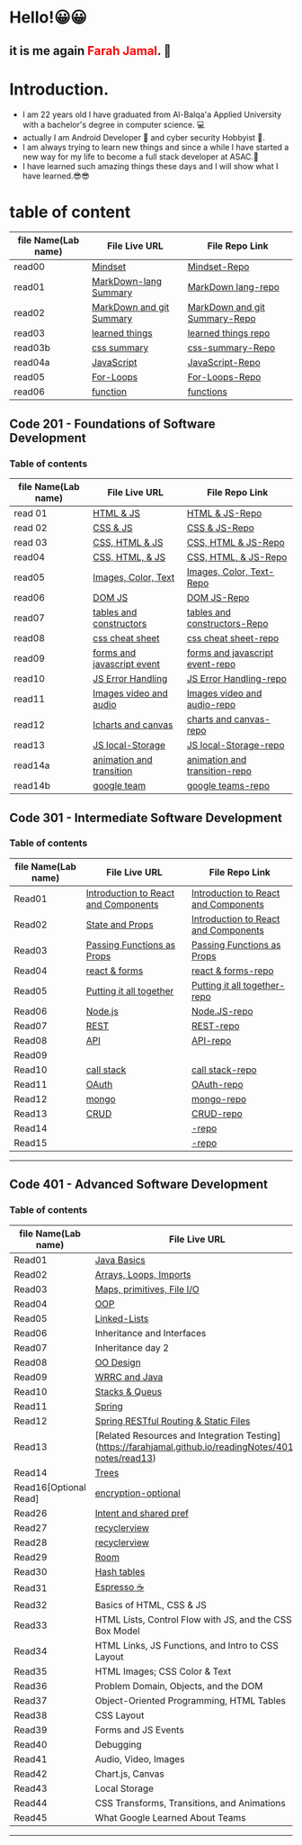 # Hello!😀😀
## it is me again <span style="color:red;">Farah Jamal</span>. 💁
# Introduction.

* I am 22 years old I have graduated from Al-Balqa'a Applied University with a bachelor's degree  in computer science. 💻
* actually I am Android Developer 📱 and cyber security Hobbyist 🔐.
* I am always trying to learn new things and since a while I have started a new way for my life to become a full stack developer at ASAC.🙌
* I have learned such amazing things these days and I will show what I have learned.😎😎


# table of content

| file Name(Lab name) | File Live URL | File Repo Link|
| ------| -----------|--------|
|read00 | [Mindset](http://patatatech.me/Second_Task/)|[Mindset-Repo](https://github.com/FarahJamal/Second_Task/edit/main/README.md)|
|read01  |[MarkDown-lang Summary](http://patatatech.me/reading-notes/)|[MarkDown lang-repo](https://github.com/FarahJamal/reading-notes)|
|read02 |[MarkDown and git  Summary](http://patatatech.me/ThirdTask/)|[MarkDown and git  Summary-Repo](https://github.com/FarahJamal/ThirdTask)|
|read03  |[learned things](http://patatatech.me/readingNotes102/TodayLesson)|[learned things repo](https://github.com/FarahJamal/readingNotes102/blob/main/TodayLesson.md)|
|read03b  |[css summary](http://patatatech.me/readingNotes102/CSS)|[css-summary-Repo](https://github.com/FarahJamal/readingNotes102/blob/main/CSS.md)
|read04a|[JavaScript](http://patatatech.me/readingNotes102/read04a)|[JavaScript-Repo](https://github.com/FarahJamal/readingNotes102)|
|read05|[For-Loops](http://patatatech.me/readingNotes102/read05)|[For-Loops-Repo](https://github.com/FarahJamal/readingNotes102)|
|read06|[function](http://patatatech.me/readingNotes102/read06)|[functions](https://github.com/FarahJamal/readingNotes102/blob/main/read06.md)|


## Code 201 - Foundations of Software Development


### Table of contents

file Name(Lab name) | File Live URL | File Repo Link|
|------| -----------|--------|
|read 01|[HTML & JS](http://patatatech.me/readingNotes201/read01)|[HTML & JS-Repo](https://github.com/FarahJamal/readingNotes201/blob/main/read01.md)|
|read 02|[CSS & JS](http://patatatech.me/readingNotes201/read02)|[CSS & JS-Repo](https://github.com/FarahJamal/readingNotes201/blob/main/read02.md)|
|read 03|[CSS, HTML & JS](http://patatatech.me/readingNotes201/read03)|[CSS, HTML & JS-Repo](https://github.com/FarahJamal/readingNotes201/blob/main/read03.md)|
|read04|[CSS, HTML, & JS](http://patatatech.me/readingNotes201/read04)|[CSS, HTML, & JS-Repo](https://github.com/FarahJamal/readingNotes201/blob/main/read04.md)|
|read05|[Images, Color, Text](http://patatatech.me/readingNotes201/read05)|[Images, Color, Text-Repo](https://github.com/FarahJamal/readingNotes201/blob/main/read05.md)|
|read06|[DOM JS](http://patatatech.me/readingNotes201/read06)|[DOM JS-Repo](https://github.com/FarahJamal/readingNotes201/blob/main/read06.md)|
|read07|[tables and constructors](http://patatatech.me/readingNotes201/read07)|[tables and constructors-Repo](https://github.com/FarahJamal/readingNotes201/blob/main/read07.md)|
|read08|[css cheat sheet](http://patatatech.me/readingNotes201/read08)|[css cheat sheet-repo](https://github.com/FarahJamal/readingNotes201/blob/main/read08.md)|
|read09|[forms and javascript event](http://patatatech.me/readingNotes201/read09)|[forms and javascript event-repo](https://github.com/FarahJamal/readingNotes201/blob/main/read10.md)|
|read10|[JS Error Handling](http://patatatech.me/readingNotes201/read09)|[JS Error Handling-repo](https://github.com/FarahJamal/readingNotes201/blob/main/read10.md)|
|read11|[Images video and audio](http://patatatech.me/readingNotes201/read11)|[Images video and audio-repo](https://github.com/FarahJamal/readingNotes201/blob/main/read11.md)|
|read12|[Icharts and canvas](http://patatatech.me/readingNotes201/read12)|[charts and canvas-repo](https://github.com/FarahJamal/readingNotes201/blob/main/read12.md)|
|read13|[JS local-Storage](http://patatatech.me/readingNotes201/read13)|[JS local-Storage-repo](https://github.com/FarahJamal/readingNotes201/blob/main/read13.md)|
|read14a|[animation and transition](http://patatatech.me/readingNotes201/read14a)|[animation and transition-repo](https://github.com/FarahJamal/readingNotes201/blob/main/read14a.md)|
|read14b|[google team](http://patatatech.me/readingNotes201/read14b)|[google teams-repo](https://github.com/FarahJamal/readingNotes201/blob/main/read14b.md)|

## Code 301 - Intermediate Software Development

### Table of contents

file Name(Lab name) | File Live URL | File Repo Link|
| ------| -----------|--------|
|Read01  | [Introduction to React and Components](https://farahjamal.github.io/readingNotes/read01)|[Introduction to React and Components](https://github.com/FarahJamal/readingNotes/blob/main/read01.md)|
|  Read02  |[State and Props](https://farahjamal.github.io/readingNotes/read02)|[Introduction to React and Components](https://github.com/FarahJamal/readingNotes/blob/main/read02.md)|
|  Read03  |[Passing Functions as Props](https://farahjamal.github.io/readingNotes/read03) |[Passing Functions as Props](https://github.com/FarahJamal/readingNotes/blob/main/read03.md)|
|  Read04  |[react & forms](https://farahjamal.github.io/readingNotes/read04)  |[react & forms-repo](https://github.com/FarahJamal/readingNotes/blob/main/read01.md)|
|  Read05|[Putting it all together](https://farahjamal.github.io/readingNotes/read05)|[Putting it all together-repo](https://github.com/FarahJamal/readingNotes/blob/main/read05.md)|
|  Read06|[Node.js](https://farahjamal.github.io/readingNotes/read06)   |[Node.JS-repo](https://github.com/FarahJamal/readingNotes/blob/main/read07.md)|
|  Read07|[REST](https://farahjamal.github.io/readingNotes/read07)   |[REST-repo](https://github.com/FarahJamal/readingNotes/blob/main/read07.md)|
|  Read08| [API](https://farahjamal.github.io/readingNotes/read08)   |[API-repo](https://github.com/FarahJamal/readingNotes/blob/main/read08.md)|
|  Read09                                    |   ||
|  Read10| [call stack](https://farahjamal.github.io/readingNotes/read10)   |[call stack-repo](https://github.com/FarahJamal/readingNotes/blob/main/read10.md)|
|  Read11 |[OAuth](https://farahjamal.github.io/readingNotes/read11)   |[OAuth-repo](https://github.com/FarahJamal/readingNotes/blob/main/read11.md)|
|  Read12|[mongo](https://farahjamal.github.io/readingNotes/read12)   |[mongo-repo](https://github.com/FarahJamal/readingNotes/blob/main/read12.md)|
|  Read13| [CRUD](https://farahjamal.github.io/readingNotes/read13)|[CRUD-repo](https://github.com/FarahJamal/readingNotes/blob/main/read13.md)|
|  Read14| [](https://farahjamal.github.io/readingNotes/read14)  |[-repo](https://github.com/FarahJamal/readingNotes/blob/main/read14.md)|
|  Read15 |  [](https://farahjamal.github.io/readingNotes/read15) |[-repo](https://github.com/FarahJamal/readingNotes/blob/main/read15.md)|


-----

## Code 401 - Advanced Software Development

### Table of contents

file Name(Lab name) | File Live URL | File Repo Link|
| ------| -----------|--------|
|  Read01  |                     [Java Basics](https://farahjamal.github.io/readingNotes/401-notes/read01)     | [Java Basics-repo](https://github.com/FarahJamal/readingNotes/blob/main/401-notes/read01.md)    |
|  Read02  | [Arrays, Loops, Imports](https://farahjamal.github.io/readingNotes/401-notes/read02)                                |[Arrays, Loops, Imports](https://github.com/FarahJamal/readingNotes/blob/main/401-notes/read02.md)    |
|  Read03  |  [Maps, primitives, File I/O](https://farahjamal.github.io/readingNotes/401-notes/read03) | [ Maps, primitives, File I/O-repo ](https://github.com/FarahJamal/readingNotes/blob/main/401-notes/read03.md)  |
|  Read04  | [OOP](https://farahjamal.github.io/readingNotes/401-notes/read04)       |   [OOP-repo ](https://github.com/FarahJamal/readingNotes/blob/main/401-notes/read04.md)|
|  Read05  |          [Linked-Lists](https://farahjamal.github.io/readingNotes/401-notes/read05)                  |  [Linked-Lists-repo ](https://github.com/FarahJamal/readingNotes/blob/main/401-notes/read05.md)  |
|  Read06  |  Inheritance and Interfaces                   |   |
|  Read07  |  Inheritance day 2|   |
|  Read08  | [OO Design](https://farahjamal.github.io/readingNotes/401-notes/read08)                  |  [OO Design-repo ](https://github.com/FarahJamal/readingNotes/blob/main/401-notes/read08.md)  |
|  Read09  | [WRRC and Java](https://farahjamal.github.io/readingNotes/401-notes/read09)                                     |[WRRC an Java -repo](https://github.com/FarahJamal/readingNotes/blob/main/401-notes/read09.md)   |
|  Read10  |   [Stacks & Queus](https://farahjamal.github.io/readingNotes/401-notes/read10)                                     |[Stacks & Queus -repo](https://github.com/FarahJamal/readingNotes/blob/main/401-notes/read10.md)   |
|  Read11  |    [Spring](https://farahjamal.github.io/readingNotes/401-notes/read11)                                     |[Spring](https://github.com/FarahJamal/readingNotes/blob/main/401-notes/read11.md)  |
|  Read12  |[Spring RESTful Routing & Static Files](https://farahjamal.github.io/readingNotes/401-notes/read12)                                   | [Spring RESTful Routing & Static Files](https://github.com/FarahJamal/readingNotes/blob/main/401-notes/read12.md)  |
|  Read13  |  [Related Resources and Integration Testing] (https://farahjamal.github.io/readingNotes/401-notes/read13)                                          | [Related Resources and Integration Testing] (https://github.com/FarahJamal/readingNotes/blob/main/401-notes/read13.md)  |
|  Read14  | [Trees](https://farahjamal.github.io/readingNotes/401-notes/read14)                                          | [Trees](https://github.com/FarahJamal/readingNotes/blob/main/401-notes/read14.md)  |
|  Read16[Optional Read]  | [encryption-optional](https://farahjamal.github.io/readingNotes/401-notes/read15)                                          | [encryption-optional](https://github.com/FarahJamal/readingNotes/blob/main/401-notes/read15.md)  |
|  Read26  |[Intent and shared pref](https://farahjamal.github.io/readingNotes/401-notes/read27)                                  | [Intent and shared pref -repo](https://github.com/FarahJamal/readingNotes/blob/main/401-notes/read27.md)   |
|  Read27  |[recyclerview ](https://farahjamal.github.io/readingNotes/401-notes/read28)                                  | [recyclerview  -repo](https://github.com/FarahJamal/readingNotes/blob/main/401-notes/read28.md)   |
|  Read28  |[recyclerview ](https://farahjamal.github.io/readingNotes/401-notes/read28)                                  | [recyclerview  -repo](https://github.com/FarahJamal/readingNotes/blob/main/401-notes/read28.md)   |
|  Read29  |[Room ](https://farahjamal.github.io/readingNotes/401-notes/read29)                                  | [Room  -repo](https://github.com/FarahJamal/readingNotes/blob/main/401-notes/read29.md)   |
|  Read30  |[Hash tables ](https://farahjamal.github.io/readingNotes/401-notes/read30)                                  | [Hash tables  -repo](https://github.com/FarahJamal/readingNotes/blob/main/401-notes/read30.md)   |
|  Read31  |[Espresso ☕ ](https://farahjamal.github.io/readingNotes/401-notes/read31)                                  | [Espresso ☕  -repo](https://github.com/FarahJamal/readingNotes/blob/main/401-notes/read31.md)   |
|  Read32  | Basics of HTML, CSS & JS                                |   |
|  Read33  | HTML Lists, Control Flow with JS, and the CSS Box Model |   |
|  Read34  | HTML Links, JS Functions, and Intro to CSS Layout       |   |
|  Read35  | HTML Images; CSS Color & Text                           |   |
|  Read36  | Problem Domain, Objects, and the DOM                    |   |
|  Read37  | Object-Oriented Programming, HTML Tables                |   |
|  Read38  | CSS Layout                                              |   |
|  Read39  | Forms and JS Events                                     |   |
|  Read40  | Debugging                                               |   |
|  Read41  | Audio, Video, Images                                    |   |
|  Read42  | Chart.js, Canvas                                        |   |
|  Read43  | Local Storage                                           |   |
|  Read44 | CSS Transforms, Transitions, and Animations              |   |
|  Read45 | What Google Learned About Teams                          |   |


-----
